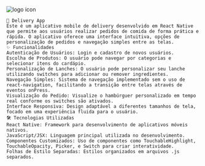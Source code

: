 
        
![logo icon](https://github.com/user-attachments/assets/fe393c77-091b-4e8d-86fa-cce84b8a39c6)

            
	📱 Delivery App
	Este é um aplicativo mobile de delivery desenvolvido em React Native que permite aos usuários realizar pedidos de comida de forma prática e rápida. O aplicativo oferece uma interface intuitiva, opções de personalização de pedidos e navegação simples entre as telas.
	✨ Funcionalidades
	Autenticação de Usuários: Login e cadastro de novos usuários.
	Escolha de Produtos: O usuário pode navegar por categorias e selecionar itens do cardápio.
	Personalização de Lanches: O usuário pode personalizar seu lanche utilizando switches para adicionar ou remover ingredientes.
	Navegação Simples: Sistema de navegação implementado sem o uso de react-navigation, facilitando a transição entre telas através de eventos onPress.
	Visualização do Pedido: Visualize o hambúrguer personalizado em tempo real conforme os switches são ativados.
	Interface Responsiva: Design adaptável a diferentes tamanhos de tela, focado em uma experiência fluida para o usuário.
	🛠️ Tecnologias Utilizadas
	React Native: Framework para desenvolvimento de aplicativos móveis nativos.
	JavaScript/JSX: Linguagem principal utilizada no desenvolvimento.
    Componentes Customizados: Uso de componentes como TouchableHighlight, TouchableOpacity, Picker, e Switch para criar interatividade.
	Folhas de Estilo Separadas: Estilos organizados em arquivos .js separados.
